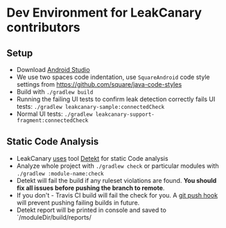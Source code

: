 # Dev Environment for LeakCanary contributors

## Setup
* Download [Android Studio](https://developer.android.com/studio)
* We use two spaces code indentation, use `SquareAndroid` code style settings from https://github.com/square/java-code-styles
* Build with `./gradlew build`
* Running the failing UI tests to confirm leak detection correctly fails UI tests: `./gradlew leakcanary-sample:connectedCheck`
* Normal UI tests: `./gradlew leakcanary-support-fragment:connectedCheck`


## Static Code Analysis 
* LeakCanary [uses](https://github.com/square/leakcanary/pull/1535) tool [Detekt](https://arturbosch.github.io/detekt/) for static Code analysis
* Analyze whole project with `./gradlew check` or particular modules with `./gradlew :module-name:check` 
* Detekt will fail the build if any ruleset violations are found. **You should fix all issues before pushing the branch to remote**.
* If you don't - Travis CI build will fail the check for you. A [git push hook](https://github.com/square/leakcanary/issues/1547) will prevent pushing failing builds in future.
* Detekt report will be printed in console and saved to `/moduleDir/build/reports/

